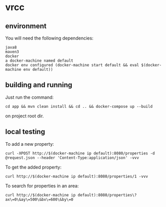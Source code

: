 # vrcc

## environment

You will need the following dependencies:

	java8
	maven3
	docker
	a docker-machine named default
	docker env configured (docker-machine start default && eval $(docker-machine env default))

## building and running

Just run the command:
 
	cd app && mvn clean install && cd .. && docker-compose up --build

on project root dir.

## local testing

To add a new property:
	
	curl -XPOST http://$(docker-machine ip default):8080/properties -d @request.json --header 'Content-Type:application/json' -vvv

To get the added property:

	curl http://$(docker-machine ip default):8080/properties/1 -vvv
	
To search for properties in an area:

	curl http://$(docker-machine ip default):8080/properties\?ax\=0\&ay\=500\&bx\=600\&by\=0 
